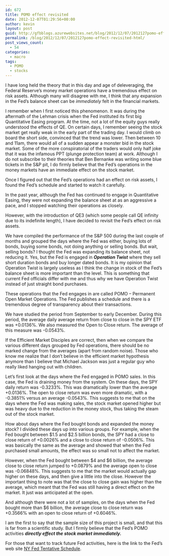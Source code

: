 ```yaml
---
id: 672
title: POMO effect revisited
date: 2012-12-07T01:29:56+00:00
author: kevin
layout: post
guid: http://gfbblogs.azurewebsites.net/blog/2012/12/07/2012127pomo-effect-revisited-html/
permalink: /blog/2012/12/07/2012127pomo-effect-revisited-html/
post_views_count:
  - 54
categories:
  - macro
tags:
  - POMO
  - stocks
---
```

<div>
  <p>
    I have long held the theory that in this day and age of deleveraging, the Federal Reserve&#8217;s money market operations have a tremendous effect on risk assets. Although many will disagree with me, I think that any expansion in the Fed&#8217;s balance sheet can be <em>immediately</em> felt in the financial markets.
  </p>
  
  <p>
    I remember when I first noticed this phenomenon. It was during the aftermath of the Lehman crisis when the Fed instituted its first big Quantitative Easing program. At the time, not a lot of the equity guys really understood the effects of <span class="caps">QE. </span> On certain days, I remember seeing the stock market get really weak in the early part of the trading day. I would climb on board the short side, convinced that the trend was lower. Then between 10 and 11am, there would all of a sudden appear a monster bid in the stock market. Some of the more conspiratorial of the traders would only half joke that it was the infamous <span class="caps">PPT </span>(plunge protection team) at work. Although I do not subscribe to their theories that Ben Bernanke was writing some blue tickets in the <span class="caps">S&P </span>pit, I do firmly believe that the Fed&#8217;s operations in the money markets have an immediate effect on the stock market.
  </p>
  
  <p>
    Once I figured out that the Fed&#8217;s operations had an effect on risk assets, I found the Fed&#8217;s schedule and started to watch it carefully.
  </p>
  
  <p>
    In the past year, although the Fed has continued to engage in Quantitative Easing, they were not expanding the balance sheet at as an aggressive a pace, and I stopped watching their operations as closely.
  </p>
  
  <p>
    However, with the introduction of <span class="caps">QE3 </span>(which some people call QE infinity due to its indefinite length), I have decided to revisit the Fed&#8217;s effect on risk assets.
  </p>
  
  <p>
    We have compiled the performance of the <span class="caps">S&P</span> 500 during the last couple of months and grouped the days where the Fed was either, buying lots of bonds, buying some bonds, not doing anything or selling bonds. But wait, selling bonds? I thought the Fed was expanding its balance sheet, not reducing it. Yes, but the Fed is engaged in <strong><em>Operation Twist</em></strong> where they sell short duration bonds and buy longer dated bonds. It is my opinion that Operation Twist is largely useless as I think the change in stock of the Fed&#8217;s balance sheet is more important than the level. This is something that current Fed officials differ with me and thus why we have Operation Twist instead of just straight bond purchases.
  </p>
  
  <p>
    These operations that the Fed engages in are called <span class="caps">POMO </span>&#8211; Permanent Open Market Operations. The Fed publishes a schedule and there is a tremendous degree of transparency about their transactions.
  </p>
  
  <p>
    We have studied the period from September to early December. During this period, the average daily average return from close to close in the <span class="caps">SPY ETF </span>was +0.0136%. We also measured the Open to Close return. The average of this measure was -0.0543%.
  </p>
  
  <p>
    If the Efficient Market Disciples are correct, then when we compare the various different days grouped by Fed operations, there should be no marked change from the averages (apart from random noise). Those who know me realize that I don&#8217;t believe in the efficient market hypothesis anymore than I believe that Michael Jackson was just a regular guy who really liked hanging out with children.
  </p>
  
  <p>
    Let&#8217;s first look at the days where the Fed engaged in <span class="caps">POMO </span>sales. In this case, the Fed is draining money from the system. On these days, the <span class="caps">SPY </span>daily return was -0.3233%. This was dramatically lower than the average +0.0136%. The open to close return was even more dramatic, with a -0.3851% versus an average -0.0543%. This suggests to me that on the days where the Fed was making sales, the stock market opened higher but was heavy due to the reduction in the money stock, thus taking the steam out of the stock market.
  </p>
  
  <p>
    How about days where the Fed bought bonds and expanded the money stock? I divided these days up into various groups. For example, when the Fed bought between $1.5 and $2.5 billion bonds, the <span class="caps">SPY </span>had a close to close return of +0.0026% and a close to close return of -0.0506%. This was basically the same as the average and showed that when the Fed purchased small amounts, the effect was so small not to affect the market.
  </p>
  
  <p>
    However, when the Fed bought between $4 and $6 billion, the average close to close return jumped to +0.0879% and the average open to close was -0.06848%. This suggests to me that the market would actually gap higher on these days, and then give a little into the close. However the important thing to note was that the close to close gain was higher than the average, which meant that the Fed was still having a direct effect on the market. It just was anticipated at the open.
  </p>
  
  <p>
    And although there were not a lot of samples, on the days when the Fed bought more than $6 billion, the average close to close return was +0.3566% with an open to close return of +0.6046%.
  </p>
  
  <p>
    I am the first to say that the sample size of this project is small, and that this is far from a scientific study. But I firmly believe that the Fed&#8217;s <span class="caps">POMO </span>activities <strong><em>directly effect the stock market immediately.</em></strong>
  </p>
  
  <p>
    For those that want to track future Fed activities, here is the link to the Fed&#8217;s web site <a href="http://www.newyorkfed.org/markets/tot_operation_schedule.html">NY Fed Tentative Schedule</a>.
  </p>
</div>